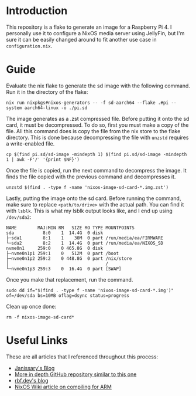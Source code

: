 # Introduction
This repository is a flake to generate an image for a Raspberry Pi 4. I personally use it to configure a NixOS media server using JellyFin, but I'm sure it can be easily changed around to fit another use case in `configuration.nix`.

# Guide

Evaluate the nix flake to generate the sd image with the following command. Run it in the directory of the flake:
```
nix run nixpkgs#nixos-generators -- -f sd-aarch64 --flake .#pi --system aarch64-linux -o ./pi.sd
```
The image generates as a .zst compressed file. Before putting it onto the sd card, it must be decompressed. To do so, first you must make a copy of the file. All this command does is copy the file from the nix store to the flake directory. This is done because decompressing the file with `unzstd` requires a write-enabled file.
```
cp $(find pi.sd/sd-image -mindepth 1) $(find pi.sd/sd-image -mindepth 1 | awk -F'/' '{print $NF}')
```
Once the file is copied, run the next command to decompress the image. It finds the file copied with the previous command and decompresses it.
```
unzstd $(find . -type f -name 'nixos-image-sd-card-*.img.zst')
```
Lastly, putting the image onto the sd card. Before running the command, make sure to replace `<path/to/drive>` with the actual path. You can find it with `lsblk`. This is what my lsblk output looks like, and I end up using `/dev/sda2`:
```
NAME        MAJ:MIN RM   SIZE RO TYPE MOUNTPOINTS
sda           8:0    1  14.4G  0 disk 
├─sda1        8:1    1    30M  0 part /run/media/ea/FIRMWARE
└─sda2        8:2    1  14.4G  0 part /run/media/ea/NIXOS_SD
nvme0n1     259:0    0 465.8G  0 disk 
├─nvme0n1p1 259:1    0   512M  0 part /boot
├─nvme0n1p2 259:2    0 448.8G  0 part /nix/store
│                                     /
└─nvme0n1p3 259:3    0  16.4G  0 part [SWAP]
```
Once you make that replacement, run the command.
```
sudo dd if="$(find . -type f -name 'nixos-image-sd-card-*.img')" of=/dev/sda bs=10MB oflag=dsync status=progress
```
Clean up once done:
```
rm -f nixos-image-sd-card*
```

# Useful Links
These are all articles that I referenced throughout this process:
* [Janissary's Blog](https://blog.janissary.xyz/posts/nixos-install-custom-image)
* [More in depth GitHub repository similar to this one](https://github.com/lucernae/nixos-pi)
* [rbf.dev's blog](https://rbf.dev/blog/2020/05/custom-nixos-build-for-raspberry-pis/#nix-packages-and-image-configuration)
* [NixOS Wiki article on compiling for ARM](https://nixos.wiki/wiki/NixOS_on_ARM)
